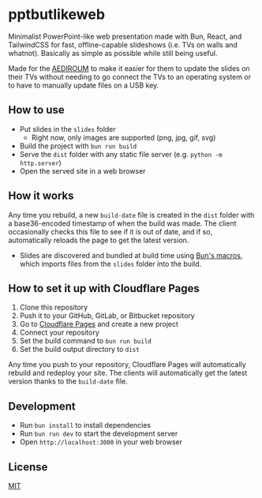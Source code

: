 # pptbutlikeweb

Minimalist PowerPoint-like web presentation made with Bun, React, and
TailwindCSS for fast, offline-capable slideshows (i.e. TVs on walls and
whatnot). Basically as simple as possible while still being useful.

Made for the [AEDIROUM](https://aediroum.ca) to make it easier for them to
update the slides on their TVs without needing to go connect the TVs to an
operating system or to have to manually update files on a USB key.

## How to use

- Put slides in the `slides` folder
  - Right now, only images are supported (png, jpg, gif, svg)
- Build the project with `bun run build`
- Serve the `dist` folder with any static file server (e.g. `python -m http.server`)
- Open the served site in a web browser

## How it works

Any time you rebuild, a new `build-date` file is created in the `dist` folder
with a base36-encoded timestamp of when the build was made. The client
occasionally checks this file to see if it is out of date, and if so,
automatically reloads the page to get the latest version.

- Slides are discovered and bundled at build time using [Bun's macros](https://bun.sh/docs/bundler/macros), which imports files from the `slides` folder into the build.

## How to set it up with Cloudflare Pages

1. Clone this repository
2. Push it to your GitHub, GitLab, or Bitbucket repository
3. Go to [Cloudflare Pages](https://pages.cloudflare.com/) and create a new project
4. Connect your repository
5. Set the build command to `bun run build`
6. Set the build output directory to `dist`

Any time you push to your repository, Cloudflare Pages will automatically
rebuild and redeploy your site. The clients will automatically get the
latest version thanks to the `build-date` file.

## Development

- Run `bun install` to install dependencies
- Run `bun run dev` to start the development server
- Open `http://localhost:3000` in your web browser

## License

[MIT](LICENSE)
